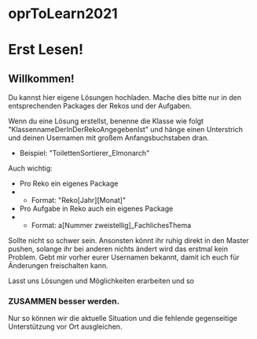 # oprToLearn2021
# Erst Lesen!

## Willkommen!

Du kannst hier eigene Lösungen hochladen. Mache dies bitte nur in den entsprechenden Packages der Rekos und der Aufgaben.

Wenn du eine Lösung erstellst, benenne die Klasse wie folgt "KlassennameDerInDerRekoAngegebenIst" und hänge einen Unterstrich und deinen Usernamen mit großem Anfangsbuchstaben dran.

- Beispiel: "ToilettenSortierer_Elmonarch"

Auch wichtig:
- Pro Reko ein eigenes Package
- - Format: "Reko[Jahr][Monat]"
- Pro Aufgabe in Reko auch ein eigenes Package
- - Format: a[Nummer zweistellig]_FachlichesThema

Sollte nicht so schwer sein. Ansonsten könnt ihr ruhig direkt in den Master pushen, solange ihr bei anderen nichts ändert wird das erstmal kein Problem.
Gebt mir vorher eurer Usernamen bekannt, damit ich euch für Änderungen freischalten kann.

Lasst uns Lösungen und Möglichkeiten erarbeiten und so 
### ZUSAMMEN besser werden. 
Nur so können wir die aktuelle Situation und die fehlende gegenseitige Unterstützung vor Ort ausgleichen.


